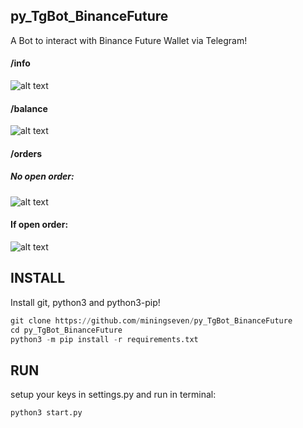 ## py_TgBot_BinanceFuture
A Bot to interact with Binance Future Wallet via Telegram!

  #### /info 
  ![alt text](https://github.com/miningseven/py_TgBot_BinanceFuture/blob/master/img/info.png?raw=true)
  #### /balance
  ![alt text](https://github.com/miningseven/py_TgBot_BinanceFuture/blob/master/img/Balance.png?raw=true)
  #### /orders
  ##### No open order:
  ![alt text](https://github.com/miningseven/py_TgBot_BinanceFuture/blob/master/img/noorders.png?raw=true)
  #### If open order:
  ![alt text](https://github.com/miningseven/py_TgBot_BinanceFuture/blob/master/img/openorder.png?raw=true)

## INSTALL
Install git, python3 and python3-pip!
```python
git clone https://github.com/miningseven/py_TgBot_BinanceFuture
cd py_TgBot_BinanceFuture
python3 -m pip install -r requirements.txt 
```
## RUN
setup your keys in settings.py
and run in terminal:
```python
python3 start.py
```
